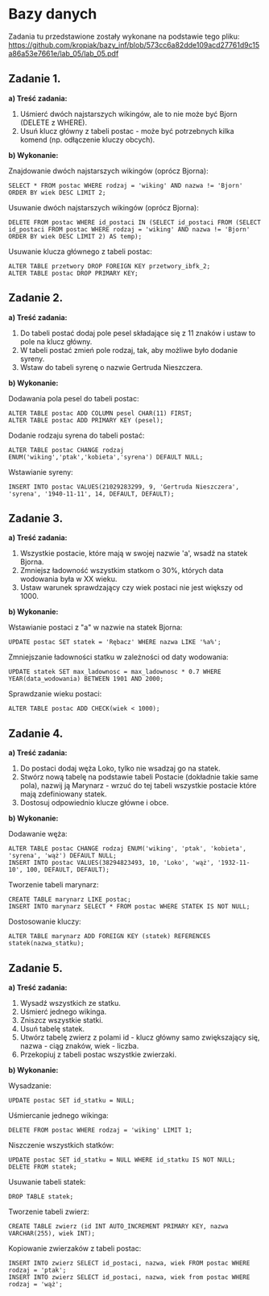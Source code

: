 # Bazy danych
Zadania tu przedstawione zostały wykonane na podstawie tego pliku: 
https://github.com/kropiak/bazy_inf/blob/573cc6a82dde109acd27761d9c15a86a53e7661e/lab_05/lab_05.pdf

##  Zadanie 1.
**a) Treść zadania:**

1. Uśmierć dwóch najstarszych wikingów, ale to nie może być Bjorn (DELETE z WHERE).
2. Usuń klucz główny z tabeli postac - może być potrzebnych kilka komend (np. odłączenie kluczy
obcych).

**b) Wykonanie:**

Znajdowanie dwóch najstarszych wikingów (oprócz Bjorna):
~~~mysql
SELECT * FROM postac WHERE rodzaj = 'wiking' AND nazwa != 'Bjorn' ORDER BY wiek DESC LIMIT 2;
~~~
Usuwanie dwóch najstarszych wikingów (oprócz Bjorna):
~~~mysql
DELETE FROM postac WHERE id_postaci IN (SELECT id_postaci FROM (SELECT id_postaci FROM postac WHERE rodzaj = 'wiking' AND nazwa != 'Bjorn' ORDER BY wiek DESC LIMIT 2) AS temp);
~~~
Usuwanie klucza głównego z tabeli postac:
~~~mysql
ALTER TABLE przetwory DROP FOREIGN KEY przetwory_ibfk_2;
ALTER TABLE postac DROP PRIMARY KEY;
~~~
## Zadanie 2.
**a) Treść zadania:**

1. Do tabeli postać dodaj pole pesel składające się z 11 znaków i ustaw to pole na klucz główny.
2. W tabeli postać zmień pole rodzaj, tak, aby możliwe było dodanie syreny.
3. Wstaw do tabeli syrenę o nazwie Gertruda Nieszczera.

**b) Wykonanie:**

Dodawania pola pesel do tabeli postac:
~~~mysql
ALTER TABLE postac ADD COLUMN pesel CHAR(11) FIRST;
ALTER TABLE postac ADD PRIMARY KEY (pesel);
~~~
Dodanie rodzaju syrena do tabeli postać:
~~~mysql
ALTER TABLE postac CHANGE rodzaj ENUM('wiking','ptak','kobieta','syrena') DEFAULT NULL;
~~~
Wstawianie syreny:
~~~mysql
INSERT INTO postac VALUES(21029283299, 9, 'Gertruda Nieszczera', 'syrena', '1940-11-11', 14, DEFAULT, DEFAULT);
~~~

## Zadanie 3.
**a) Treść zadania:**

1. Wszystkie postacie, które mają w swojej nazwie 'a', wsadź na statek Bjorna.
2. Zmniejsz ładowność wszystkim statkom o 30%, których data wodowania była w XX wieku.
3. Ustaw warunek sprawdzający czy wiek postaci nie jest większy od 1000.

**b) Wykonanie:**

Wstawianie postaci z "a" w nazwie na statek Bjorna:
~~~mysql
UPDATE postac SET statek = 'Rębacz' WHERE nazwa LIKE '%a%';
~~~
Zmniejszanie ładowności statku w zależności od daty wodowania:
~~~mysql
UPDATE statek SET max_ladownosc = max_ladownosc * 0.7 WHERE YEAR(data_wodowania) BETWEEN 1901 AND 2000;
~~~
Sprawdzanie wieku postaci:
~~~mysql
ALTER TABLE postac ADD CHECK(wiek < 1000);
~~~

## Zadanie 4.
**a) Treść zadania:**

1. Do postaci dodaj węża Loko, tylko nie wsadzaj go na statek.
2. Stwórz nową tabelę na podstawie tabeli Postacie (dokładnie takie same pola), nazwij ją Marynarz -
wrzuć do tej tabeli wszystkie postacie które mają zdefiniowany statek.
3. Dostosuj odpowiednio klucze główne i obce.

**b) Wykonanie:**

Dodawanie węża:
~~~mysql
ALTER TABLE postac CHANGE rodzaj ENUM('wiking', 'ptak', 'kobieta', 'syrena', 'wąż') DEFAULT NULL;
INSERT INTO postac VALUES(38294823493, 10, 'Loko', 'wąż', '1932-11-10', 100, DEFAULT, DEFAULT);
~~~
Tworzenie tabeli marynarz:
~~~mysql
CREATE TABLE marynarz LIKE postac;
INSERT INTO marynarz SELECT * FROM postac WHERE STATEK IS NOT NULL;
~~~
Dostosowanie kluczy:
~~~mysql
ALTER TABLE marynarz ADD FOREIGN KEY (statek) REFERENCES statek(nazwa_statku);
~~~

## Zadanie 5.

**a) Treść zadania:**

1. Wysadź wszystkich ze statku.
2. Uśmierć jednego wikinga.
3. Zniszcz wszystkie statki.
4. Usuń tabelę statek.
5. Utwórz tabelę zwierz z polami id - klucz główny samo zwiększający się, nazwa - ciąg znaków, wiek -
liczba.
6. Przekopiuj z tabeli postac wszystkie zwierzaki.

**b) Wykonanie:**

Wysadzanie:
~~~mysql
UPDATE postac SET id_statku = NULL;
~~~
Uśmiercanie jednego wikinga:
~~~mysql
DELETE FROM postac WHERE rodzaj = 'wiking' LIMIT 1;
~~~
Niszczenie wszystkich statków:
~~~mysql
UPDATE postac SET id_statku = NULL WHERE id_statku IS NOT NULL;
DELETE FROM statek;
~~~
Usuwanie tabeli statek:
~~~mysql
DROP TABLE statek;
~~~~
Tworzenie tabeli zwierz:
~~~mysql
CREATE TABLE zwierz (id INT AUTO_INCREMENT PRIMARY KEY, nazwa VARCHAR(255), wiek INT);
~~~
Kopiowanie zwierzaków z tabeli postac:
~~~mysql
INSERT INTO zwierz SELECT id_postaci, nazwa, wiek FROM postac WHERE rodzaj = 'ptak';
INSERT INTO zwierz SELECT id_postaci, nazwa, wiek from postac WHERE rodzaj = 'wąż';
~~~
